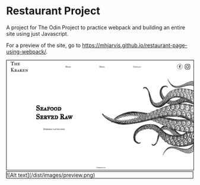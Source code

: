 # Restaurant Project 

A project for The Odin Project to practice webpack and building an entire site using just Javascript. 

For a preview of the site, go to https://mhjarvis.github.io/restaurant-page-using-webpack/.

<img src="/dist/images/preview.png" alt="preview" title="Thre Kraken Preview" style="border: 1px solid black;">


<div style="border: 1px solid black;">
![Alt text](/dist/images/preview.png)
</div>
